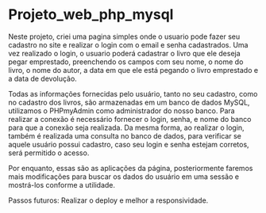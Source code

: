 # Projeto_web_php_mysql
  Neste projeto, criei uma pagina simples onde o usuario pode fazer seu cadastro no site e realizar o login com o email e senha cadastrados. Uma vez realizado o login, o usuario poderá cadastrar o livro que ele deseja pegar emprestado, preenchendo os campos com seu nome, o nome do livro, o nome do autor, a data em que ele está pegando o livro emprestado e a data de devolução.
  
  Todas as informações fornecidas pelo usuário, tanto no seu cadastro, como no cadastro dos livros, são armazenadas em um banco de dados MySQL, utilizamos o PHPmyAdmin como administrador do nosso banco. Para realizar a conexão é necessário fornecer o login, senha, e nome do banco para que a conexão seja realizada. Da mesma forma, ao realizar o login, também é realizada uma consulta no banco de dados, para verificar se aquele usuário possui cadastro, caso seu login e senha estejam corretos, será permitido o acesso.
  
  Por enquanto, essas são as aplicações da página, posteriormente faremos mais modificações para buscar os dados do usuário em uma sessão e mostrá-los conforme a utilidade. 
  
  Passos futuros: Realizar o deploy e melhor a responsividade.
